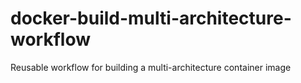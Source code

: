 # docker-build-multi-architecture-workflow
Reusable workflow for building a multi-architecture container image
